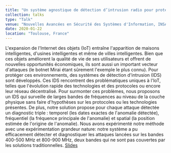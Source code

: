 ```yaml
---
title: "Un système agnostique de détection d’intrusion radio pour protéger l’Internet des objets"
collection: talks
type: "Talk"
venue: "Nouvelles Avancées en Sécurité des Systèmes d'Information, INSA-Toulouse"
date: 2020-01-22
location: "Toulouse, France"
---
```


L'expansion de l'Internet des objets (IoT) entraîne l'apparition de maisons intelligentes, d'usines intelligentes et même de villes intelligentes. Bien que ces objets améliorent la qualité de vie de ses utilisateurs et offrent de nouvelles opportunités économiques, ils sont aussi un important vecteur d'attaques (le botnet Mirai étant sûrement l'exemple le plus connu). Pour protéger ces environnements, des systèmes de détection d'intrusion (IDS) sont développés. Ces IDS rencontrent des problématiques uniques à l'IoT, telles que l'évolution rapide des technologies et des protocoles ou encore leur réseau décentralisé. Pour surmonter ces problèmes, nous proposons un IDS qui surveille de larges bandes de fréquences au niveau de la couche physique sans faire d'hypothèses sur les protocoles ou les technologies présentes. De plus, notre solution propose pour chaque attaque détectée un diagnostic triple : temporel (les dates exactes de l'anomalie détectée), fréquentiel (la fréquence principale de l'anomalie) et spatial (la position estimée de l'origine de l'anomalie). Nous avons expérimenté notre méthode avec une expérimentation grandeur nature: notre système a pu efficacement détecter et diagnostiquer les attaques lancées sur les bandes 400-500 MHz et 800-900 MHz, deux bandes qui ne sont pas couvertes par les solutions traditionnelles. [Slides](https://pfgimenez.github.io/files/nassi.pdf)
